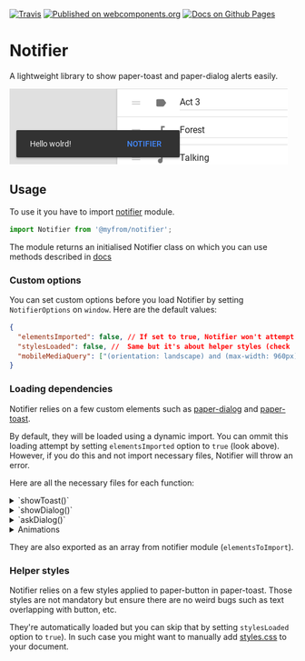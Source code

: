 [![Travis](https://img.shields.io/travis/myfrom/Notifier.svg?style=flat-square)](https://travis-ci.org/myfrom/Notifier)
[![Published on webcomponents.org](https://img.shields.io/badge/shared_on-webcomponents.org-blue.svg?style=flat-square)](https://www.webcomponents.org/element/@myfrom/Notifer)
[![Docs on Github Pages](https://img.shields.io/badge/docs-github%20pages-3F51B5.svg?style=flat-square)](https://myfrom.github.io/Notifier)


# Notifier
A lightweight library to show paper-toast and paper-dialog alerts easily.

![Header image](banner.png)

## Usage

To use it you have to import [notifier](notifier.js) module.
```javascript
import Notifier from '@myfrom/notifier';
```
The module returns an initialised Notifier class on which you can use methods described in [docs](https://myfrom.github.io/Notifier)


### Custom options

You can set custom options before you load Notifier by setting `NotifierOptions` on `window`. Here are the default values:

```json
{
  "elementsImported": false, // If set to true, Notifier won't attempt to load its dependencies (check 'Loading dependencies' section).
  "stylesLoaded": false, //  Same but it's about helper styles (check 'Helper styles section').
  "mobileMediaQuery": ["(orientation: landscape) and (max-width: 960px)","(orientation: portrait) and (max-width: 600px)"] // To distinguish between phones and bigger devices. If changed you should also change it in styles.css
}
```

### Loading dependencies

Notifier relies on a few custom elements such as [paper-dialog](https://www.webcomponents.org/element/@Polymer/paper-dialog) and [paper-toast](https://www.webcomponents.org/element/@Polymer/paper-toast).

By default, they will be loaded using a dynamic import. You can ommit this loading attempt by setting `elementsImported` option to `true` (look above). However, if you do this and not import necessary files, Notifier will throw an error.

Here are all the necessary files for each function:

<details>
  <summary>`showToast()`</summary>
  <ul>
    <li>paper-toast</li>
    <li>paper-button</li> (if includes a button)
  </ul>
</details>
<details>
  <summary>`showDialog()`</summary>
  <ul>
    <li>paper-dialog</li>
    <li>paper-dialog-scrollable</li>
  </ul>
</details>
<details>
  <summary>`askDialog()`</summary>
  <ul>
    <li>paper-dialog</li>
    <li>paper-dialog-scrollable</li>
    <li>paper-button</li> 
  </ul>
</details>
<details>
  <summary>Animations</summary>
  <ul>
    <li>neon-animation/web-animations.html</li>
    <li>neon-animation/animations/fade-in-animation.html</li>
    <li>neon-animation/animations/fade-out-animation.html</li>
    <li>neon-animation/animations/slide-from-bottom-animation.html</li>
    <li>neon-animation/animations/slide-down-animation.html</li>
  </ul>
</details>

They are also exported as an array from notifier module (`elementsToImport`).

### Helper styles

Notifier relies on a few styles applied to paper-button in paper-toast. Those styles are not mandatory but ensure there are no weird bugs such as text overlapping with button, etc.

They're automatically loaded but you can skip that by setting `stylesLoaded` option to `true`). In such case you might want to manually add [styles.css](./styles.css) to your document.